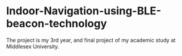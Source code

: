 # Indoor-Navigation-using-BLE-beacon-technology
The project is my 3rd year, and final project of my academic study at Middlesex University. 
